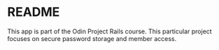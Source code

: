 # README

This app is part of the Odin Project Rails course. This particular project focuses on secure password storage and member access.
